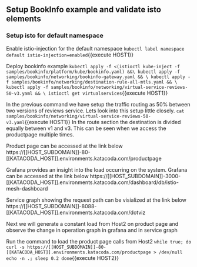 ## Setup BookInfo example and validate isto elements

### Setup isto for default namespace
Enable istio-injection for the default namespace
`kubectl label namespace default istio-injection=enabled`{{execute HOST1}}

Deploy bookinfo example
`kubectl apply -f <(istioctl kube-inject -f samples/bookinfo/platform/kube/bookinfo.yaml) &&\
 kubectl apply -f samples/bookinfo/networking/bookinfo-gateway.yaml && \
 kubectl apply -f samples/bookinfo/networking/destination-rule-all-mtls.yaml && \
 kubectl apply -f samples/bookinfo/networking/virtual-service-reviews-50-v3.yaml && \
 istioctl get virtualservices`{{execute HOST1}}

In the previous command we have setup the traffic routing as 50% between two versions of reviews service.
Lets look into this setup little closely.
`cat samples/bookinfo/networking/virtual-service-reviews-50-v3.yaml`{{execute HOST1}}
In the route section the destination is divided equally between v1 and v3. This can be seen when we access
the productpage multiple times. 

Product page can be accessed at the link below
https://[[HOST_SUBDOMAIN]]-80-[[KATACODA_HOST]].environments.katacoda.com/productpage
 

Grafana provides an insight into the load occurring on the system. Grafana can be accessed at the link below
https://[[HOST_SUBDOMAIN]]-3000-[[KATACODA_HOST]].environments.katacoda.com/dashboard/db/istio-mesh-dashboard

Service graph showing the request path can be visialized at the link below
https://[[HOST_SUBDOMAIN]]-8088-[[KATACODA_HOST]].environments.katacoda.com/dotviz

Next we will generate a constant load from Host2 on product page 
and observe the change in operation graph in grafana and in service graph

Run the command to load the product page calls from Host2
`while true; do
  curl -s https://[[HOST_SUBDOMAIN]]-80-[[KATACODA_HOST]].environments.katacoda.com/productpage > /dev/null
  echo -n .;
  sleep 0.2
done`{{execute HOST2}}
